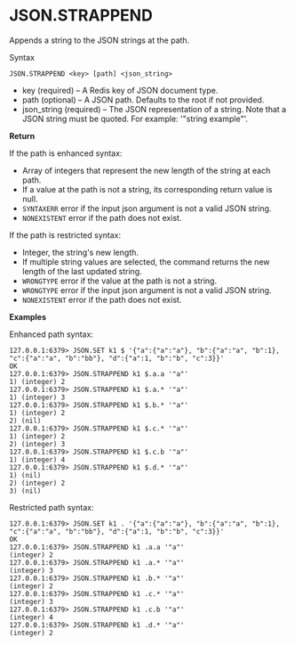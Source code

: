 # JSON\.STRAPPEND<a name="json-strappend"></a>

Appends a string to the JSON strings at the path\.

Syntax

```
JSON.STRAPPEND <key> [path] <json_string>
```
+ key \(required\) – A Redis key of JSON document type\.
+ path \(optional\) – A JSON path\. Defaults to the root if not provided\.
+ json\_string \(required\) – The JSON representation of a string\. Note that a JSON string must be quoted\. For example: '"string example"'\.

**Return**

If the path is enhanced syntax:
+ Array of integers that represent the new length of the string at each path\.
+ If a value at the path is not a string, its corresponding return value is null\.
+ `SYNTAXERR` error if the input json argument is not a valid JSON string\.
+ `NONEXISTENT` error if the path does not exist\.

If the path is restricted syntax:
+ Integer, the string's new length\.
+ If multiple string values are selected, the command returns the new length of the last updated string\.
+ `WRONGTYPE` error if the value at the path is not a string\.
+ `WRONGTYPE` error if the input json argument is not a valid JSON string\.
+ `NONEXISTENT` error if the path does not exist\.

**Examples**

 Enhanced path syntax:

```
127.0.0.1:6379> JSON.SET k1 $ '{"a":{"a":"a"}, "b":{"a":"a", "b":1}, "c":{"a":"a", "b":"bb"}, "d":{"a":1, "b":"b", "c":3}}'
OK
127.0.0.1:6379> JSON.STRAPPEND k1 $.a.a '"a"'
1) (integer) 2
127.0.0.1:6379> JSON.STRAPPEND k1 $.a.* '"a"'
1) (integer) 3
127.0.0.1:6379> JSON.STRAPPEND k1 $.b.* '"a"'
1) (integer) 2
2) (nil)
127.0.0.1:6379> JSON.STRAPPEND k1 $.c.* '"a"'
1) (integer) 2
2) (integer) 3
127.0.0.1:6379> JSON.STRAPPEND k1 $.c.b '"a"'
1) (integer) 4
127.0.0.1:6379> JSON.STRAPPEND k1 $.d.* '"a"'
1) (nil)
2) (integer) 2
3) (nil)
```

 Restricted path syntax:

```
127.0.0.1:6379> JSON.SET k1 . '{"a":{"a":"a"}, "b":{"a":"a", "b":1}, "c":{"a":"a", "b":"bb"}, "d":{"a":1, "b":"b", "c":3}}'
OK
127.0.0.1:6379> JSON.STRAPPEND k1 .a.a '"a"'
(integer) 2
127.0.0.1:6379> JSON.STRAPPEND k1 .a.* '"a"'
(integer) 3
127.0.0.1:6379> JSON.STRAPPEND k1 .b.* '"a"'
(integer) 2
127.0.0.1:6379> JSON.STRAPPEND k1 .c.* '"a"'
(integer) 3
127.0.0.1:6379> JSON.STRAPPEND k1 .c.b '"a"'
(integer) 4
127.0.0.1:6379> JSON.STRAPPEND k1 .d.* '"a"'
(integer) 2
```
